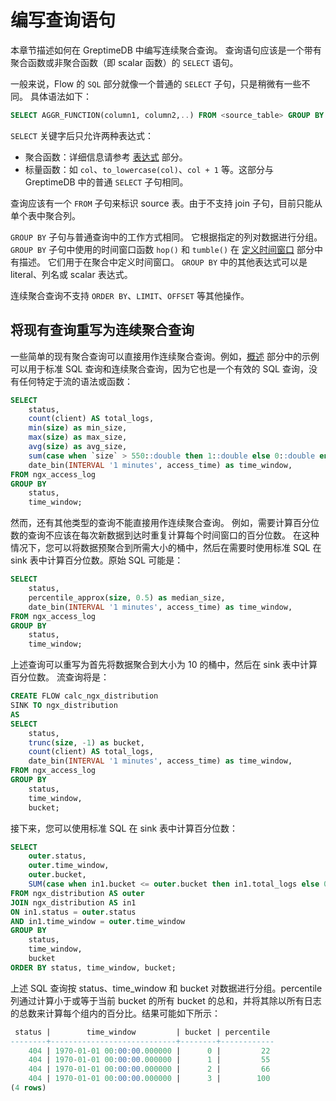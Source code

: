 # 编写查询语句

本章节描述如何在 GreptimeDB 中编写连续聚合查询。
查询语句应该是一个带有聚合函数或非聚合函数（即 scalar 函数）的 `SELECT` 语句。

一般来说，Flow 的 `SQL` 部分就像一个普通的 `SELECT` 子句，只是稍微有一些不同。
具体语法如下：

```sql
SELECT AGGR_FUNCTION(column1, column2,..) FROM <source_table> GROUP BY TIME_WINDOW_FUNCTION();
```

`SELECT` 关键字后只允许两种表达式：
- 聚合函数：详细信息请参考 [表达式](./expression.md) 部分。
- 标量函数：如 `col`、`to_lowercase(col)`、`col + 1` 等。这部分与 GreptimeDB 中的普通 `SELECT` 子句相同。

查询应该有一个 `FROM` 子句来标识 source 表。由于不支持 join 子句，目前只能从单个表中聚合列。

`GROUP BY` 子句与普通查询中的工作方式相同。
它根据指定的列对数据进行分组。
`GROUP BY` 子句中使用的时间窗口函数 `hop()` 和 `tumble()` 在 [定义时间窗口](./define-time-window.md) 部分中有描述。
它们用于在聚合中定义时间窗口。
`GROUP BY` 中的其他表达式可以是 literal、列名或 scalar 表达式。

连续聚合查询不支持 `ORDER BY`、`LIMIT`、`OFFSET` 等其他操作。


## 将现有查询重写为连续聚合查询

一些简单的现有聚合查询可以直接用作连续聚合查询。例如，[概述](./overview.md) 部分中的示例可以用于标准 SQL 查询和连续聚合查询，因为它也是一个有效的 SQL 查询，没有任何特定于流的语法或函数：

```sql
SELECT
    status,
    count(client) AS total_logs,
    min(size) as min_size,
    max(size) as max_size,
    avg(size) as avg_size,
    sum(case when `size` > 550::double then 1::double else 0::double end) as high_size_count,
    date_bin(INTERVAL '1 minutes', access_time) as time_window,
FROM ngx_access_log
GROUP BY
    status,
    time_window;
```

然而，还有其他类型的查询不能直接用作连续聚合查询。
例如，需要计算百分位数的查询不应该在每次新数据到达时重复计算每个时间窗口的百分位数。
在这种情况下，您可以将数据预聚合到所需大小的桶中，然后在需要时使用标准 SQL 在 sink 表中计算百分位数。原始 SQL 可能是：

```sql
SELECT
    status,
    percentile_approx(size, 0.5) as median_size,
    date_bin(INTERVAL '1 minutes', access_time) as time_window,
FROM ngx_access_log
GROUP BY
    status,
    time_window;
```
上述查询可以重写为首先将数据聚合到大小为 10 的桶中，然后在 sink 表中计算百分位数。
流查询将是：

```sql
CREATE FLOW calc_ngx_distribution
SINK TO ngx_distribution
AS
SELECT
    status,
    trunc(size, -1) as bucket,
    count(client) AS total_logs,
    date_bin(INTERVAL '1 minutes', access_time) as time_window,
FROM ngx_access_log
GROUP BY
    status,
    time_window,
    bucket;
```
接下来，您可以使用标准 SQL 在 sink 表中计算百分位数：
```sql
SELECT
    outer.status,
    outer.time_window,
    outer.bucket,
    SUM(case when in1.bucket <= outer.bucket then in1.total_logs else 0 end) * 100 / SUM(in1.total_logs) AS percentile
FROM ngx_distribution AS outer
JOIN ngx_distribution AS in1
ON in1.status = outer.status 
AND in1.time_window = outer.time_window
GROUP BY
    status,
    time_window,
    bucket
ORDER BY status, time_window, bucket;
```

上述 SQL 查询按 status、time_window 和 bucket 对数据进行分组。percentile 列通过计算小于或等于当前 bucket 的所有 bucket 的总和，并将其除以所有日志的总数来计算每个组内的百分比。结果可能如下所示：

```sql
 status |        time_window         | bucket | percentile 
--------+----------------------------+--------+------------
    404 | 1970-01-01 00:00:00.000000 |      0 |         22
    404 | 1970-01-01 00:00:00.000000 |      1 |         55
    404 | 1970-01-01 00:00:00.000000 |      2 |         66
    404 | 1970-01-01 00:00:00.000000 |      3 |        100
(4 rows)
```

<!-- 
TODO(discord9): add example for percentile query
TODO(discord9): add example for tumble and hop once we support window table function
Another example that require rewrite is for query that needs overlapping timewindow, hence `hop()` function is needed. 
-->